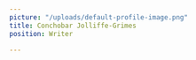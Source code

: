 ```yaml
---
picture: "/uploads/default-profile-image.png"
title: Conchobar Jolliffe-Grimes
position: Writer

---
```

